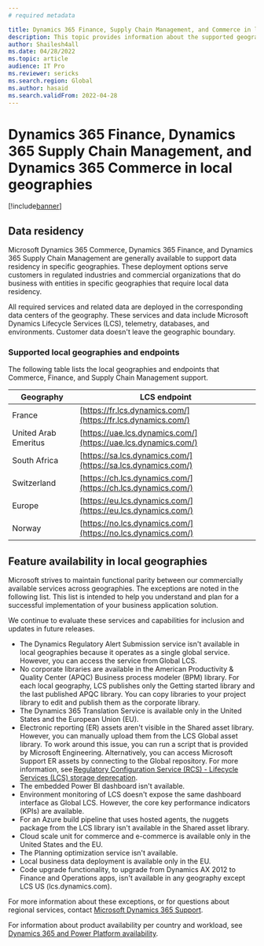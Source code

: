 ```yaml
---
# required metadata

title: Dynamics 365 Finance, Supply Chain Management, and Commerce in local geographies
description: This topic provides information about the supported geographies and endpoints for Microsoft Dynamics 365 Commerce, Dynamics 365 Finance, and Dynamics 365 Supply Chain Management.
author: Shailesh4all
ms.date: 04/28/2022
ms.topic: article
audience: IT Pro
ms.reviewer: sericks
ms.search.region: Global
ms.author: hasaid
ms.search.validFrom: 2022-04-28
---
```


# Dynamics 365 Finance, Dynamics 365 Supply Chain Management, and Dynamics 365 Commerce in local geographies

[!include[banner](../includes/banner.md)]

## Data residency

Microsoft Dynamics 365 Commerce, Dynamics 365 Finance, and Dynamics 365 Supply Chain Management are generally available to support data residency in specific geographies. These deployment options serve customers in regulated industries and commercial organizations that do business with entities in specific geographies that require local data residency.

All required services and related data are deployed in the corresponding data centers of the geography. These services and data include Microsoft Dynamics Lifecycle Services (LCS), telemetry, databases, and environments. Customer data doesn't leave the geographic boundary.

### Supported local geographies and endpoints

The following table lists the local geographies and endpoints that Commerce, Finance, and Supply Chain Management support.

| Geography | LCS endpoint |
|-----------|--------------|
| France | [https://fr.lcs.dynamics.com/](https://fr.lcs.dynamics.com/) |
| United Arab Emeritus | [https://uae.lcs.dynamics.com/](https://uae.lcs.dynamics.com/) |
| South Africa | [https://sa.lcs.dynamics.com/](https://sa.lcs.dynamics.com/) |
| Switzerland | [https://ch.lcs.dynamics.com/](https://ch.lcs.dynamics.com/) |
| Europe | [https://eu.lcs.dynamics.com/](https://eu.lcs.dynamics.com/) |
| Norway | [https://no.lcs.dynamics.com/](https://no.lcs.dynamics.com/) |

## Feature availability in local geographies

Microsoft strives to maintain functional parity between our commercially available services across geographies. The exceptions are noted in the following list. This list is intended to help you understand and plan for a successful implementation of your business application solution.

We continue to evaluate these services and capabilities for inclusion and updates in future releases.

- The Dynamics Regulatory Alert Submission service isn't available in local geographies because it operates as a single global service. However, you can access the service from Global LCS.
- No corporate libraries are available in the American Productivity & Quality Center (APQC) Business process modeler (BPM) library. For each local geography, LCS publishes only the Getting started library and the last published APQC library. You can copy libraries to your project library to edit and publish them as the corporate library.
- The Dynamics 365 Translation Service is available only in the United States and the European Union (EU).
- Electronic reporting (ER) assets aren't visible in the Shared asset library. However, you can manually upload them from the LCS Global asset library. To work around this issue, you can run a script that is provided by Microsoft Engineering. Alternatively, you can access Microsoft Support ER assets by connecting to the Global repository. For more information, see [Regulatory Configuration Service (RCS) - Lifecycle Services (LCS) storage deprecation](../../../finance/localizations/rcs-lcs-repo-dep-faq.md).
- The embedded Power BI dashboard isn't available.
- Environment monitoring of LCS doesn't expose the same dashboard interface as Global LCS. However, the core key performance indicators (KPIs) are available.
- For an Azure build pipeline that uses hosted agents, the nuggets package from the LCS library isn't available in the Shared asset library.
- Cloud scale unit for commerce and e-commerce is available only in the United States and the EU.
- The Planning optimization service isn't available.
- Local business data deployment is available only in the EU.
- Code upgrade functionality, to upgrade from Dynamics AX 2012 to Finance and Operations apps, isn't available in any geography except LCS US (lcs.dynamics.com).

For more information about these exceptions, or for questions about regional services, contact [Microsoft Dynamics 365 Support](https://dynamics.microsoft.com/support/).

For information about product availability per country and workload, see [Dynamics 365 and Power Platform availability](https://dynamics.microsoft.com/availability-reports/).
